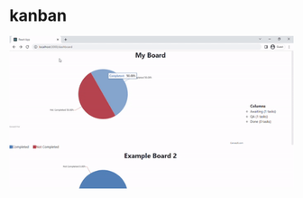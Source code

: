 # kanban
![dashboard_screenshot](https://raw.githubusercontent.com/AhmedAli288/kanban/master/kanban.gif)
